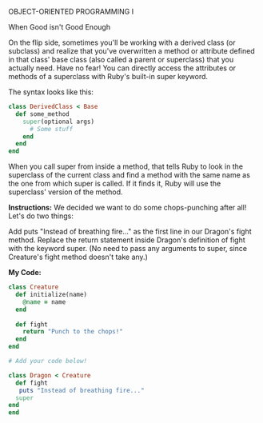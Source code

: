 
OBJECT-ORIENTED PROGRAMMING I

When Good isn't Good Enough

On the flip side, sometimes you'll be working with a derived class (or subclass) and realize that you've overwritten a method or attribute defined in that class' base class (also called a parent or superclass) that you actually need. Have no fear! You can directly access the attributes or methods of a superclass with Ruby's built-in super keyword.

The syntax looks like this:
```ruby
class DerivedClass < Base
  def some_method
    super(optional args)
      # Some stuff
    end
  end
end
```
When you call super from inside a method, that tells Ruby to look in the superclass of the current class and find a method with the same name as the one from which super is called. If it finds it, Ruby will use the superclass' version of the method.

**Instructions:**
We decided we want to do some chops-punching after all! Let's do two things:

Add puts "Instead of breathing fire..." as the first line in our Dragon's fight method.
Replace the return statement inside Dragon's definition of fight with the keyword super. (No need to pass any arguments to super, since Creature's fight method doesn't take any.)

**My Code:**
```ruby
class Creature
  def initialize(name)
    @name = name
  end
  
  def fight
    return "Punch to the chops!"
  end
end

# Add your code below!

class Dragon < Creature
  def fight
   puts "Instead of breathing fire..."
  super
end
end
```
